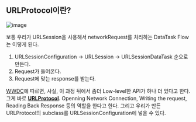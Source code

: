 ## URLProtocol이란?

![image](https://img1.daumcdn.net/thumb/R1280x0/?scode=mtistory2&fname=https%3A%2F%2Fblog.kakaocdn.net%2Fdn%2FctHTxo%2FbtrB9tdUGhu%2FoqRTMSKsZwPwh5yOOjjdnK%2Fimg.png)

보통 우리가 URLSession을 사용해서 networkRequest를 처리하는 DataTask Flow는 이렇게 된다.

1. URLSessionConfiguration -> URLSession -> URLSessionDataTask 순으로 만든다.
2. Request가 들어온다.
3. Request에 맞는 response를 받는다.

[WWDC](https://developer.apple.com/videos/play/wwdc2018/417/)에 따르면, 사실, 이 과정 뒤에서 좀더 Low-level한 API가 하나 더 있다고 한다.
그게 바로 [**URLProtocol**](https://developer.apple.com/documentation/foundation/urlprotocol).
Openning Network Connection, Writing the request, Reading Back Response 등의 역할을 한다고 한다.
그리고 우리가 만든 URLProtocol의 subclass를 URLSessionConfiguration에 넣을 수 있다.
